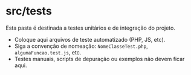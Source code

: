 # src/tests

Esta pasta é destinada a testes unitários e de integração do projeto.

- Coloque aqui arquivos de teste automatizado (PHP, JS, etc).
- Siga a convenção de nomeação: `NomeClasseTest.php`, `algumaFuncao.test.js`, etc.
- Testes manuais, scripts de depuração ou exemplos não devem ficar aqui. 